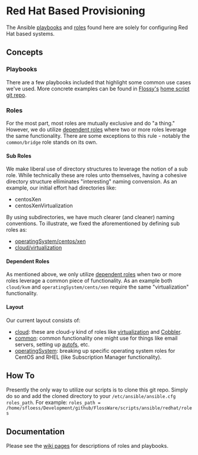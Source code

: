 # Red Hat Based Provisioning
The Ansible [playbooks](http://docs.ansible.com/ansible/playbooks.html) and [roles](http://docs.ansible.com/ansible/playbooks_roles.html#roles) found here are solely for configuring Red Hat based systems.

## Concepts

### Playbooks
There are a few playbooks included that highlight some common use cases we've used.  More concrete examples can be found in [Flossy's](https://github.com/sfloess) [home script git repo](https://github.com/sfloess/scripts/tree/master/ansible).

### Roles
For the most part, most roles are mutually exclusive and do "a thing."  However, we do utilize [dependent roles](http://docs.ansible.com/ansible/playbooks_roles.html#role-dependencies) where two or more roles leverage the same functionality.  There are some exceptions to this rule - notably the ```common/bridge``` role stands on its own.

#### Sub Roles
We make liberal use of directory structures to leverage the notion of a sub role.  While technically these are roles unto themselves, having a cohesive directory structure elliminates "interesting" naming convension.  As an example, our initial effort had directories like:
* centosXen
* centosXenVirtualization

By using subdirectories, we have much clearer (and cleaner) naming conventions.  To illustrate, we fixed the aforementioned by defining sub roles as:
* [operatingSystem/centos/xen](https://github.com/FlossWare/scripts/tree/master/ansible/redhat/roles/operatingSystem/centos/xen)
* [cloud/virtualization](https://github.com/FlossWare/scripts/tree/master/ansible/redhat/roles/cloud/virtualization)

#### Dependent Roles
As mentioned above, we only utilize [dependent roles](http://docs.ansible.com/ansible/playbooks_roles.html#role-dependencies) when two or more roles leverage a common piece of functionality.  As an example both ```cloud/kvm``` and ```operatingSystem/cents/xen``` require the same "virtualization" functionality.

#### Layout
Our current layout consists of:
* [cloud](https://github.com/FlossWare/scripts/tree/master/ansible/redhat/roles/cloud): these are cloud-y kind of roles like [virtualization](https://en.wikipedia.org/wiki/Virtualization) and [Cobbler](http://cobbler.github.io/).
* [common](https://github.com/FlossWare/scripts/tree/master/ansible/redhat/roles/common): common functionality one might use for things like email servers, setting up [autofs](https://wiki.archlinux.org/index.php/Autofs), etc.
* [operatingSystem](https://github.com/FlossWare/scripts/tree/master/ansible/redhat/roles/operatingSystem): breaking up specific operating system roles for CentOS and RHEL (like Subscription Manager functionality).

## How To
Presently the only way to utilize our scripts is to clone this git repo.  Simply do so and add the cloned directory to your ```/etc/ansible/ansible.cfg``` ```roles_path```.  For example:  ```roles_path = /home/sfloess/Development/github/FlossWare/scripts/ansible/redhat/roles```

## Documentation
Please see the [wiki pages](https://github.com/FlossWare/scripts/wiki) for descriptions of roles and playbooks.